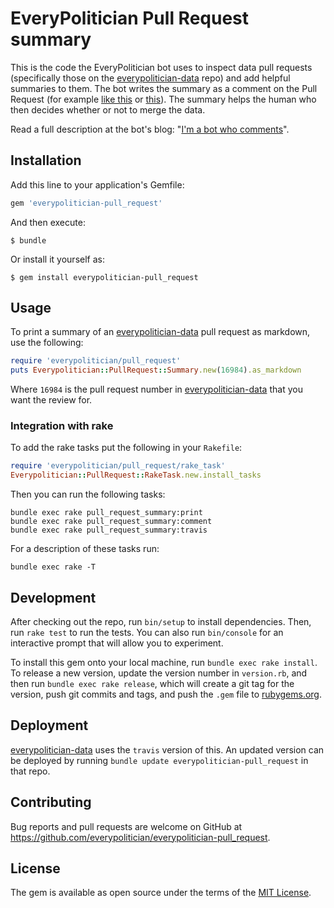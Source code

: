 # EveryPolitician Pull Request summary

This is the code the EveryPolitician bot uses to inspect data pull requests (specifically those on the
[everypolitician-data](https://github.com/everypolitician/everypolitician-data) repo)
and add helpful summaries to them. The bot writes the summary as a comment on the Pull Request
(for example [like this](https://github.com/everypolitician/everypolitician-data/pull/137313#issuecomment-463173788)
or [this](https://github.com/everypolitician/everypolitician-data/pull/13771#issuecomment-231652178)). The summary
helps the human who then decides whether or not to merge the data.

Read a full description at the bot's blog:
"[I'm a bot who comments](https://medium.com/@everypolitician/i-m-a-bot-who-comments-d1d93b6cab63)".

## Installation

Add this line to your application's Gemfile:

```ruby
gem 'everypolitician-pull_request'
```

And then execute:

    $ bundle

Or install it yourself as:

    $ gem install everypolitician-pull_request

## Usage

To print a summary of an [everypolitician-data](https://github.com/everypolitician/everypolitician-data) pull request as markdown, use the following:

```ruby
require 'everypolitician/pull_request'
puts Everypolitician::PullRequest::Summary.new(16984).as_markdown
```

Where `16984` is the pull request number in [everypolitician-data](https://github.com/everypolitician/everypolitician-data) that you want the review for.

### Integration with rake

To add the rake tasks put the following in your `Rakefile`:

```ruby
require 'everypolitician/pull_request/rake_task'
Everypolitician::PullRequest::RakeTask.new.install_tasks
```

Then you can run the following tasks:

    bundle exec rake pull_request_summary:print
    bundle exec rake pull_request_summary:comment
    bundle exec rake pull_request_summary:travis

For a description of these tasks run:

    bundle exec rake -T

## Development

After checking out the repo, run `bin/setup` to install dependencies. Then, run `rake test` to run the tests. You can also run `bin/console` for an interactive prompt that will allow you to experiment.

To install this gem onto your local machine, run `bundle exec rake install`. To release a new version, update the version number in `version.rb`, and then run `bundle exec rake release`, which will create a git tag for the version, push git commits and tags, and push the `.gem` file to [rubygems.org](https://rubygems.org).

## Deployment

[everypolitician-data](https://github.com/everypolitician/everypolitician-data)
uses the `travis` version of this. An updated version can be deployed by
running `bundle update everypolitician-pull_request` in that repo.

## Contributing

Bug reports and pull requests are welcome on GitHub at https://github.com/everypolitician/everypolitician-pull_request.

## License

The gem is available as open source under the terms of the [MIT License](http://opensource.org/licenses/MIT).
